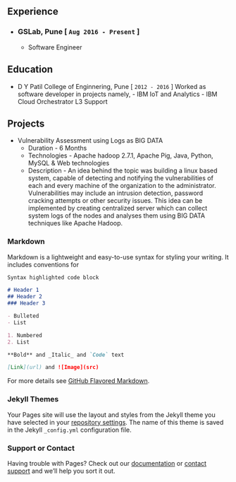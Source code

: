 ## Experience

* ### GSLab, Pune [ ```Aug 2016 - Present``` ]
    - Software Engineer

## Education

* D Y Patil College of Enginnering, Pune [ ```2012 - 2016``` ]
    Worked as software developer in projects namely,
        - IBM IoT and Analytics
        - IBM Cloud Orchestrator L3 Support

## Projects

* Vulnerability Assessment using Logs as BIG DATA
    - Duration - 6 Months
    - Technologies - Apache hadoop 2.7.1, Apache Pig, Java, Python, MySQL & Web technologies
    - Description - An idea behind the topic was building a linux based system, capable of detecting and notifying the vulnerabilities of each and every machine of the organization to the administrator. Vulnerabilities may include an intrusion detection, password cracking attempts or other security issues. This idea can be implemented by creating centralized server which can collect system logs of the nodes and analyses them using BIG DATA techniques like Apache Hadoop.

### Markdown

Markdown is a lightweight and easy-to-use syntax for styling your writing. It includes conventions for

```markdown
Syntax highlighted code block

# Header 1
## Header 2
### Header 3

- Bulleted
- List

1. Numbered
2. List

**Bold** and _Italic_ and `Code` text

[Link](url) and ![Image](src)
```

For more details see [GitHub Flavored Markdown](https://guides.github.com/features/mastering-markdown/).

### Jekyll Themes

Your Pages site will use the layout and styles from the Jekyll theme you have selected in your [repository settings](https://github.com/abhishek-mane/test-repo/settings). The name of this theme is saved in the Jekyll `_config.yml` configuration file.

### Support or Contact

Having trouble with Pages? Check out our [documentation](https://help.github.com/categories/github-pages-basics/) or [contact support](https://github.com/contact) and we’ll help you sort it out.

